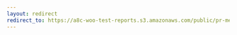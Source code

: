 ```yaml
---
layout: redirect
redirect_to: https://a8c-woo-test-reports.s3.amazonaws.com/public/pr-merge/37851/api/index.html
---
```

